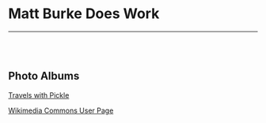 # Matt Burke Does Work
---
<br/>
<br/>

## Photo Albums

[Travels with Pickle](https://photos.app.goo.gl/JR4zKTdssC8pLMbL9)

[Wikimedia Commons User Page](https://commons.wikimedia.org/wiki/User:Matt.burke.images)
